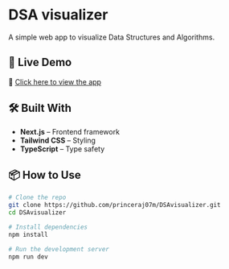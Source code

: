 # DSA visualizer

A simple web app to visualize Data Structures and Algorithms.

## 🚀 Live Demo

🔗 [Click here to view the app](https://dsa-visualizer-sooty.vercel.app)

## 🛠️ Built With

- **Next.js** – Frontend framework
- **Tailwind CSS** – Styling
- **TypeScript** – Type safety

## 📦 How to Use

```bash
# Clone the repo
git clone https://github.com/princeraj07m/DSAvisualizer.git
cd DSAvisualizer

# Install dependencies
npm install

# Run the development server
npm run dev
